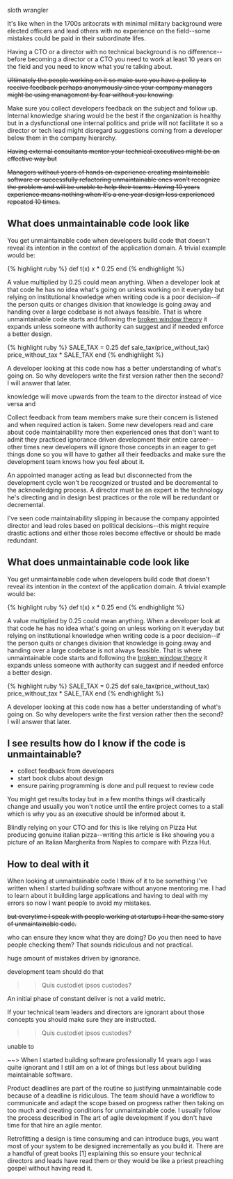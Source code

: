 sloth wrangler

It's like when in the 1700s aritocrats with minimal military background were elected officers and lead others with no experience on the field--some mistakes could be paid in their subordinate lifes.

Having a CTO or a director with no technical background is no difference--before becoming a director or a CTO you need to work at least 10 years on the field and you need to know what you're talking about.


~~Ultimately the people working on it so make sure you have a policy to receive feedback perhaps anonymously since your company managers might be using management by fear without you knowing.~~

Make sure you collect developers feedback on the subject and follow up. Internal knowledge sharing would be the best if the organization is healthy but in a dysfunctional one internal politics and pride will not facilitate it so a director or tech lead might disregard suggestions coming from a developer below them in the company hierarchy.

~~Having external consultants mentor your technical executives might be an effective way but~~ 


~~Managers without years of hands on experience creating maintainable software or successfully refactoring unmaintainable ones won't recognize the problem and will be unable to help their teams. Having 10 years experience means nothing when it's a one year design less experienced repeated 10 times.~~


 
## What does unmaintainable code look like

You get unmaintainable code when developers build code that doesn't reveal its intention in the context of the application domain. A trivial example would be:

{% highlight ruby %}
def t(x)
  x * 0.25
end
{% endhighlight %}

A value multiplied by 0.25 could mean anything. When a developer look at that code he has no idea what's going on unless working on it everyday but relying on institutional knowledge when writing code is a poor decision--if the person quits or changes division that knowledge is going away and handing over a large codebase is not always feasible. That is where unmaintainable code starts and following the [broken window theory](http://en.wikipedia.org/wiki/Broken_windows_theory) it expands unless someone with authority can suggest and if needed enforce a better design.

{% highlight ruby %}
SALE_TAX = 0.25
def sale_tax(price_without_tax)
  price_without_tax * SALE_TAX
end
{% endhighlight %}

A developer looking at this code now has a better understanding of what's going on. So why developers write the first version rather then the second? I will answer that later.


knowledge will move upwards from the team to the director instead of vice versa and 

Collect feedback from team members make sure their concern is listened and when required action is taken. Some new developers read and care about code maintainability more then experienced ones that don't want to admit they practiced ignorance driven development their entire career--other times new developers will ignore those concepts in an eager to get things done so you will have to gather all their feedbacks and make sure the development team knows how you feel about it.

An appointed manager acting as lead but disconnected from the development cycle won't be recognized or trusted and be decremental to the acknowledging process. A director must be an expert in the technology he's directing and in design best practices or the role will be redundant or decremental.


I've seen code maintainability slipping in because the company appointed director and lead roles based on political decisions--this might require drastic actions and either those roles become effective or should be made redundant.

 
## What does unmaintainable code look like

You get unmaintainable code when developers build code that doesn't reveal its intention in the context of the application domain. A trivial example would be:

{% highlight ruby %}
def t(x)
  x * 0.25
end
{% endhighlight %}

A value multiplied by 0.25 could mean anything. When a developer look at that code he has no idea what's going on unless working on it everyday but relying on institutional knowledge when writing code is a poor decision--if the person quits or changes division that knowledge is going away and handing over a large codebase is not always feasible. That is where unmaintainable code starts and following the [broken window theory](http://en.wikipedia.org/wiki/Broken_windows_theory) it expands unless someone with authority can suggest and if needed enforce a better design.

{% highlight ruby %}
SALE_TAX = 0.25
def sale_tax(price_without_tax)
  price_without_tax * SALE_TAX
end
{% endhighlight %}

A developer looking at this code now has a better understanding of what's going on. So why developers write the first version rather then the second? I will answer that later.

## I see results how do I know if the code is unmaintainable?

* collect feedback from developers
* start book clubs about design
* ensure pairing programming is done and pull request to review code

You might get results today but in a few months things will drastically change and usually you won't notice until the entire project comes to a stall which is why you as an executive should be informed about it.

Blindly relying on your CTO and for this is like relying on Pizza Hut producing genuine italian pizza--writing this article is like showing you a picture of an Italian Margherita from Naples to compare with Pizza Hut.

## How to deal with it

When looking at unmaintainable code I think of it to be something I've written when I started building software without anyone mentoring me. I had to learn about it building large applications and having to deal with my errors so now I want people to avoid my mistakes.

~~but everytime I speak with people working at startups I hear the same story of unmaintainable code.~~

who can ensure they know what they are doing? Do you then need to have people checking them? That sounds ridiculous and not practical.



huge amount of mistakes driven by ignorance.

development team should do that

>> Quis custodiet ipsos custodes?

An initial phase of constant deliver is not a valid metric.

If your technical team leaders and directors are ignorant about those concepts you should make sure they are instructed.

>> Quis custodiet ipsos custodes?

unable to 



~~> When I started building software professionally 14 years ago I was quite ignorant and I still am on a lot of things but less about building maintainable software.




Product deadlines are part of the routine so justifying unmaintainable code because of a deadline is ridiculous. The team should have a workflow to communicate and adapt the scope based on progress rather then taking on too much and creating conditions for unmaintainable code. I usually follow the process described in The art of agile development if you don't have time for that hire an agile mentor.

Retrofitting a design is time consuming and can introduce bugs, you want most of your system to be designed incrementally as you build it. There are a handful of great books [1] explaining this so ensure your technical directors and leads have read them or they would be like a priest preaching gospel without having read it.
